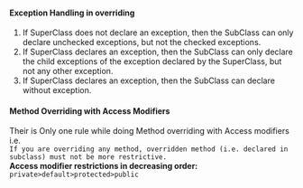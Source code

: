 #### Exception Handling in overriding

1. If SuperClass does not declare an exception, then the SubClass can only declare unchecked exceptions, but not the checked exceptions.
2. If SuperClass declares an exception, then the SubClass can only declare the child exceptions of the exception declared by the SuperClass, but not any other exception.
3. If SuperClass declares an exception, then the SubClass can declare without exception.

#### Method Overriding with Access Modifiers

Their is Only one rule while doing Method overriding with Access modifiers i.e.   
`If you are overriding any method, overridden method (i.e. declared in subclass) must not be more restrictive.`  
**Access modifier restrictions in decreasing order:**
`private>default>protected>public`

